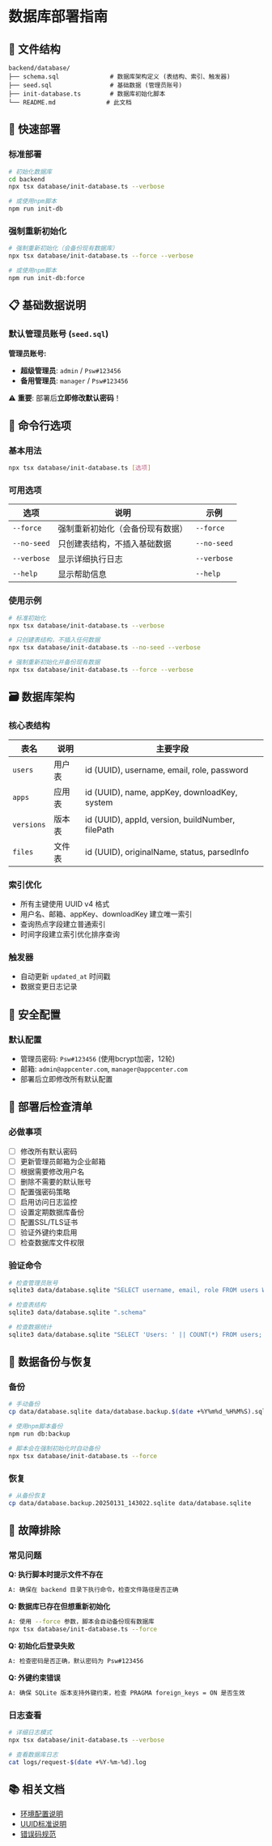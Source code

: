 # 数据库部署指南

## 📁 文件结构

```
backend/database/
├── schema.sql              # 数据库架构定义 (表结构、索引、触发器)
├── seed.sql                # 基础数据 (管理员账号)
├── init-database.ts        # 数据库初始化脚本
└── README.md              # 此文档
```

## 🚀 快速部署

### 标准部署

```bash
# 初始化数据库
cd backend
npx tsx database/init-database.ts --verbose

# 或使用npm脚本
npm run init-db
```

### 强制重新初始化

```bash
# 强制重新初始化（会备份现有数据库）
npx tsx database/init-database.ts --force --verbose

# 或使用npm脚本
npm run init-db:force
```

## 📋 基础数据说明

### 默认管理员账号 (`seed.sql`)

**管理员账号:**
- **超级管理员**: `admin` / `Psw#123456`
- **备用管理员**: `manager` / `Psw#123456`

⚠️ **重要**: 部署后**立即修改默认密码**！

## 🔧 命令行选项

### 基本用法
```bash
npx tsx database/init-database.ts [选项]
```

### 可用选项

| 选项 | 说明 | 示例 |
|------|------|------|
| `--force` | 强制重新初始化（会备份现有数据） | `--force` |
| `--no-seed` | 只创建表结构，不插入基础数据 | `--no-seed` |
| `--verbose` | 显示详细执行日志 | `--verbose` |
| `--help` | 显示帮助信息 | `--help` |

### 使用示例

```bash
# 标准初始化
npx tsx database/init-database.ts --verbose

# 只创建表结构，不插入任何数据
npx tsx database/init-database.ts --no-seed --verbose

# 强制重新初始化并备份现有数据
npx tsx database/init-database.ts --force --verbose
```

## 🗃️ 数据库架构

### 核心表结构

| 表名 | 说明 | 主要字段 |
|------|------|----------|
| `users` | 用户表 | id (UUID), username, email, role, password |
| `apps` | 应用表 | id (UUID), name, appKey, downloadKey, system |
| `versions` | 版本表 | id (UUID), appId, version, buildNumber, filePath |
| `files` | 文件表 | id (UUID), originalName, status, parsedInfo |

### 索引优化

- 所有主键使用 UUID v4 格式
- 用户名、邮箱、appKey、downloadKey 建立唯一索引
- 查询热点字段建立普通索引
- 时间字段建立索引优化排序查询

### 触发器

- 自动更新 `updated_at` 时间戳
- 数据变更日志记录

## 🔐 安全配置

### 默认配置
- 管理员密码: `Psw#123456` (使用bcrypt加密，12轮)
- 邮箱: `admin@appcenter.com`, `manager@appcenter.com`
- 部署后立即修改所有默认配置

## 📝 部署后检查清单

### 必做事项

- [ ] 修改所有默认密码
- [ ] 更新管理员邮箱为企业邮箱
- [ ] 根据需要修改用户名
- [ ] 删除不需要的默认账号
- [ ] 配置强密码策略
- [ ] 启用访问日志监控
- [ ] 设置定期数据库备份
- [ ] 配置SSL/TLS证书
- [ ] 验证外键约束启用
- [ ] 检查数据库文件权限

### 验证命令

```bash
# 检查管理员账号
sqlite3 data/database.sqlite "SELECT username, email, role FROM users WHERE role IN ('super_admin', 'admin');"

# 检查表结构
sqlite3 data/database.sqlite ".schema"

# 检查数据统计
sqlite3 data/database.sqlite "SELECT 'Users: ' || COUNT(*) FROM users; SELECT 'Apps: ' || COUNT(*) FROM apps;"
```

## 🔄 数据备份与恢复

### 备份
```bash
# 手动备份
cp data/database.sqlite data/database.backup.$(date +%Y%m%d_%H%M%S).sqlite

# 使用npm脚本备份
npm run db:backup

# 脚本会在强制初始化时自动备份
npx tsx database/init-database.ts --force
```

### 恢复
```bash
# 从备份恢复
cp data/database.backup.20250131_143022.sqlite data/database.sqlite
```

## 🐛 故障排除

### 常见问题

**Q: 执行脚本时提示文件不存在**
```bash
A: 确保在 backend 目录下执行命令，检查文件路径是否正确
```

**Q: 数据库已存在但想重新初始化**
```bash
A: 使用 --force 参数，脚本会自动备份现有数据库
npx tsx database/init-database.ts --force
```

**Q: 初始化后登录失败**
```bash
A: 检查密码是否正确，默认密码为 Psw#123456
```

**Q: 外键约束错误**
```bash
A: 确保 SQLite 版本支持外键约束，检查 PRAGMA foreign_keys = ON 是否生效
```

### 日志查看

```bash
# 详细日志模式
npx tsx database/init-database.ts --verbose

# 查看数据库日志
cat logs/request-$(date +%Y-%m-%d).log
```

## 📚 相关文档

- [环境配置说明](../ENVIRONMENT_SETUP.md)
- [UUID标准说明](../src/utils/testIdGeneration.ts)
- [错误码规范](../src/utils/responseCodes.ts) 